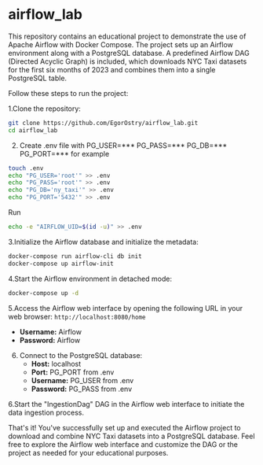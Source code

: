 # airflow_lab

This repository contains an educational project to demonstrate the use of Apache Airflow with Docker Compose. The project sets up an Airflow environment along with a PostgreSQL database. A predefined Airflow DAG (Directed Acyclic Graph) is included, which downloads NYC Taxi datasets for the first six months of 2023 and combines them into a single PostgreSQL table.

Follow these steps to run the project:

1.Clone the repository:
``` bash
git clone https://github.com/EgorOstry/airflow_lab.git
cd airflow_lab
```

2. Create .env file with PG_USER=*** PG_PASS=*** PG_DB=*** PG_PORT=***
for example
``` bash
touch .env
echo "PG_USER='root'" >> .env
echo "PG_PASS='root'" >> .env
echo "PG_DB='ny_taxi'" >> .env
echo "PG_PORT='5432'" >> .env
```

Run

``` bash
echo -e "AIRFLOW_UID=$(id -u)" >> .env
```

3.Initialize the Airflow database and initialize the metadata:
``` bash
docker-compose run airflow-cli db init
docker-compose up airflow-init
``` 
4.Start the Airflow environment in detached mode:
``` bash
docker-compose up -d
``` 
5.Access the Airflow web interface by opening the following URL in your web browser:
`http://localhost:8080/home`
   - **Username:** Airflow
   - **Password:** Airflow

6. Connect to the PostgreSQL database:
   - **Host:** localhost
   - **Port:** PG_PORT from .env
   - **Username:** PG_USER from .env
   - **Password:** PG_PASS from .env


6.Start the "IngestionDag" DAG in the Airflow web interface to initiate the data ingestion process.

That's it! You've successfully set up and executed the Airflow project to download and combine NYC Taxi datasets into a PostgreSQL database.
Feel free to explore the Airflow web interface and customize the DAG or the project as needed for your educational purposes.
